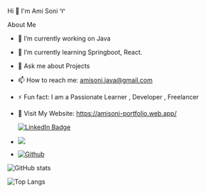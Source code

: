 Hi 👋 I'm Ami Soni :aries:

About Me 

- 🔭 I’m currently working on Java

- 🌱 I’m currently learning Springboot, React.

- 💬 Ask me about Projects 

- 📫 How to reach me: amisoni.java@gmail.com

- ⚡ Fun fact: I am a Passionate Learner , Developer , Freelancer

- 📑 Visit My Website: https://amisoni-portfolio.web.app/
 
     [![LinkedIn Badge](https://img.shields.io/badge/LinkedIn-Profile-informational?style=flat&logo=linkedin&logoColor=white&color=0D76A8)](https://www.linkedin.com/in/ami-soni/)

- ![](https://komarev.com/ghpvc/?username=your-github-AmiSoni&color=ff69b4)

- [![Github](https://img.shields.io/github/followers/AmiSoni?label=Follow&style=social)](https://github.com/AmiSoni)

 ![GitHub stats](https://github-readme-stats.vercel.app/api?username=AmiSoni&show_icons=true&theme=tokyonight)
 
 ![Top Langs](https://github-readme-stats.vercel.app/api/top-langs/?username=AmiSoni&theme=tokyonight)                     
 
